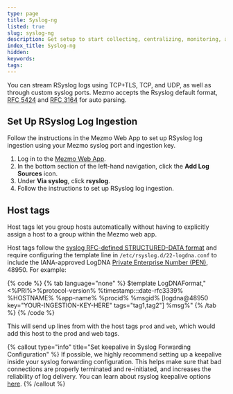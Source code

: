 ```yaml
---
type: page
title: Syslog-ng
listed: true
slug: syslog-ng
description: Get setup to start collecting, centralizing, monitoring, and analyzing your syslog-ng log files. Send log data from a variety of sources including syslog, rsyslog, AWS, JavaScript, JSON, Kubernetes, Docker, and more.
index_title: Syslog-ng
hidden: 
keywords: 
tags: 
---
```


You can stream RSyslog logs using TCP+TLS, TCP, and UDP, as well as through custom syslog ports. Mezmo accepts the Rsyslog default format, [RFC 5424](https://datatracker.ietf.org/doc/html/rfc5424) and [RFC 3164](https://datatracker.ietf.org/doc/html/rfc3164) for auto parsing.

## Set Up RSyslog Log Ingestion

Follow the instructions in the Mezmo Web App to set up RSyslog log ingestion using your Mezmo syslog port and ingestion key.

1. Log in to the [Mezmo Web App](https://app.mezmo.com).
2. In the bottom section of the left-hand navigation, click the **Add Log Sources** icon.
3. Under **Via syslog**, click **rsyslog**.
4. Follow the instructions to set up RSyslog log ingestion.

## Host tags

Host tags let you group hosts automatically without having to explicitly assign a host to a group within the Mezmo web app.

Host tags follow the [syslog RFC-defined STRUCTURED-DATA format](https://tools.ietf.org/html/rfc5424#section-6.3.2) and require configuring the template line in `/etc/rsyslog.d/22-logdna.conf` to include the IANA-approved LogDNA [Private Enterprise Number (PEN)](https://www.iana.org/assignments/enterprise-numbers/enterprise-numbers), 48950. For example:

{% code %}
{% tab language="none" %}
$template LogDNAFormat,"<%PRI%>%protocol-version% %timestamp:::date-rfc3339% %HOSTNAME% %app-name% %procid% %msgid% [logdna@48950 key=\"YOUR-INGESTION-KEY-HERE\" tags=\"tag1,tag2\"] %msg%"
{% /tab %}
{% /code %}

This will send up lines from with the host tags `prod` and `web`, which would add this host to the prod and web tags.

{% callout type="info" title="Set keepalive in Syslog Forwarding Configuration" %}
If possible, we highly recommend setting up a keepalive inside your syslog forwarding configuration. This helps make sure that bad connections are properly terminated and re-initiated, and increases the reliability of log delivery. You can learn about rsyslog keepalive options [here](https://www.rsyslog.com/doc/v8-stable/configuration/modules/omfwd.html#keepalive).
{% /callout %}